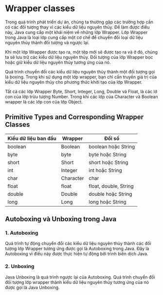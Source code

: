 # Wrapper classes 
Trong quá trình phát triển dự án, chúng ta thường gặp các trường hợp cần có các đối tượng thay vì các kiểu dữ liệu nguyên thủy. Để làm được điều này, Java cung cấp một khái niệm về những lớp Wrapper. Lớp Wrapper trong Java là loại lớp cung cấp một cơ chế để chuyển đổi loại dữ liệu nguyên thủy thành đối tượng và ngược lại. 

Khi một lớp Wrapper được tạo ra, một tệp mới sẽ được tạo ra và ở đó, chúng ta sẽ lưu trữ các kiểu dữ liệu nguyên thủy. Đối tượng của lớp Wrapper bọc hoặc giữ kiểu dữ liệu nguyên thủy tương ứng của nó.

Quá trình chuyển đổi các kiểu dữ liệu nguyên thủy thành một đối tượng gọi là boxing. Trong khi sử dụng một lớp wrapper, bạn chỉ cần truyền giá trị của kiểu dữ liệu nguyên thủy cho phương thức khởi tạo của lớp Wrapper.

Tất cả các lớp Wrapper Byte, Short, Integer, Long, Double và Float, là các lớ con của lớp trừu tượng Number. Trong khi các lớp của Character và Boolean wrapper là các lớp con của lớp Object. 
## Primitive Types and Corresponding Wrapper Classes

|Kiểu dữ liệu ban đầu|Wrapper|Đối số|
|--------------|---------------|---------------|
|boolean|Boolean|boolean hoặc String|
|byte|byte|byte hoặc String|
|short	|Short|short hoặc String|
|int|Integer|int hoặc String|
|char|Character|char|
|float|float|float, double, String|
|double|Double|double hoặc String|
|long|Long|long hoặc String|

## Autoboxing và Unboxing trong Java
### 1. Autoboxing

Quá trình tự động chuyển đổi các kiểu dữ liệu nguyên thủy thành các đối tượng lớp Wrapper tương ứng được gọi là Autoboxing trong Java. Đây là Autoboxing vì điều này được thực hiện tự động bởi trình biên dịch Java. 

### 2. Unboxing

Java Unboxing là quá trình ngược lại của Autoboxing. Quá trình chuyển đổi đối tượng lớp wrapper thành kiểu dữ liệu nguyên thủy tương ứng của nó được gọi là Java Unboxing.



